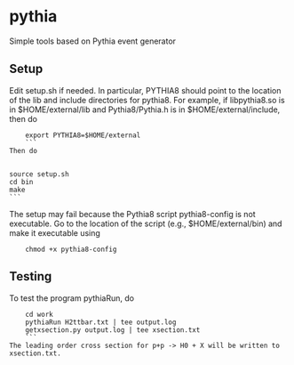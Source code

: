 # pythia
Simple tools based on Pythia event generator

## Setup
Edit setup.sh if needed. In particular, PYTHIA8 should point to the
location of the lib and include directories for pythia8. For example,
if libpythia8.so is in $HOME/external/lib and Pythia8/Pythia.h is in
$HOME/external/include, then do

```
	export PYTHIA8=$HOME/external
	```
Then do
	
```
	source setup.sh
	cd bin
	make
	```
The setup may fail because the Pythia8 script pythia8-config is not
	executable.  Go to the location of the script (e.g.,
	$HOME/external/bin) and make it executable using

```
	chmod +x pythia8-config
```


## Testing
To test the program pythiaRun, do

```
	cd work
	pythiaRun H2ttbar.txt | tee output.log
	getxsection.py output.log | tee xsection.txt
	```
The leading order cross section for p+p -> H0 + X will be written to xsection.txt.
